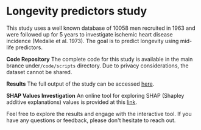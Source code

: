 # Longevity predictors study

This study uses a well known database of 10058 men recruited in 1963 and were followed up for 5 years to investigate ischemic heart disease incidence (Medalie et al. 1973). 
The goal is to predict longevity using mid-life predictors.

**Code Repository**
The complete code for this study is available in the main brance under`/code/scripts` directory. 
Due to privacy considerations, the dataset cannot be shared.

**Results**
The full output of the study can be accessed [here](https://doratiass.github.io/longevity/).

**SHAP Values Investigation**
An online tool for exploring SHAP (Shapley additive explanations) values is provided at this [link](https://dorati-longevity-calc.hf.space).

Feel free to explore the results and engage with the interactive tool. If you have any questions or feedback, please don't hesitate to reach out.
